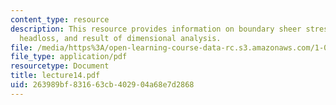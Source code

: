 ```yaml
---
content_type: resource
description: This resource provides information on boundary sheer stress and frictional
  headloss, and result of dimensional analysis.
file: /media/https%3A/open-learning-course-data-rc.s3.amazonaws.com/1-060-engineering-mechanics-ii-spring-2006/263989bf831663cb402904a68e7d2868_lecture14.pdf
file_type: application/pdf
resourcetype: Document
title: lecture14.pdf
uid: 263989bf-8316-63cb-4029-04a68e7d2868
---
```


